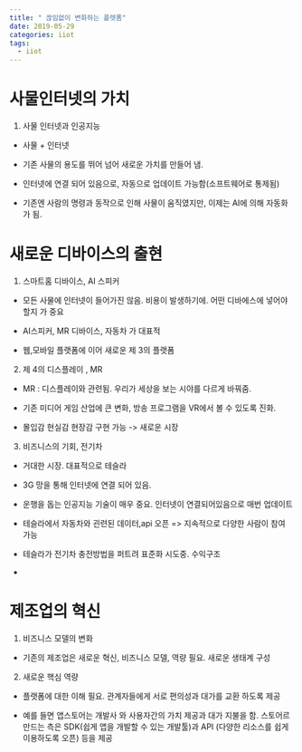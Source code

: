 ```yaml
---
title: " 끊임없이 변화하는 플렛폼"
date: 2019-05-29
categories: iiot
tags: 
  - iiot
---
```


# 사물인터넷의 가치
1) 사물 인터넷과 인공지능 

 - 사물 + 인터넷
 
 - 기존 사물의 용도를 뛰어 넘어 새로운 가치를 만들어 냄.
 
 - 인터넷에 연결 되어 있음으로, 자동으로 업데이트 가능함(소프트웨어로 통제됨)
 
 - 기존엔 사람의 명령과 동작으로 인해 사물이 움직였지만, 이제는 AI에 의해 자동화가 됨.
 
 
# 새로운 디바이스의 출현
1) 스마트홈 디바이스, AI 스피커

 - 모든 사물에 인터넷이 들어가진 않음. 비용이 발생하기에. 어떤 디바에스에 넣어야 할지 가 중요
 
 - AI스피커, MR 디바이스, 자동차 가 대표적
 
 - 웹,모바일 플랫폼에 이어 새로운 제 3의 플랫폼
 
2) 제 4의 디스플레이 , MR

 - MR : 디스플레이와 관련됨. 우리가 세상을 보는 시야를 다르게 바꿔줌. 
 
 - 기존 미디어 게임 산업에 큰 변화, 방송 프로그램을 VR에서 볼 수 있도록 진화.
 
 - 몰입감 현실감 현장감 구현 가능  -> 새로운 시장
 
3) 비즈니스의 기회, 전기차
 
 - 거대한 시장. 대표적으로 테슬라
 
 - 3G 망을 통해 인터넷에 연결 되어 있음.
 
 - 운행을 돕는 인공지능 기술이 매우 중요. 인터넷이 연결되어있음으로 매번 업데이트
 
 - 테슬라에서 자동차와 괸련된 데이터,api 오픈 => 지속적으로 다양한 사람이 참여 가능
 
 - 테슬라가 전기차 충전방법을 퍼트려 표준화 시도중. 수익구조
 
 - 
# 제조업의 혁신
1) 비즈니스 모델의 변화
 
 - 기존의 제조업은 새로운 혁신, 비즈니스 모델, 역량 필요. 새로운 생태계 구성
 
2) 새로운 핵심 역량

 - 플랫폼에 대한 이해 필요. 관계자들에게 서로 편의성과 대가를 교환 하도록 제공
 
 - 예를 들면 앱스토어는 개발사 와 사용자간의 가치 제공과 대가 지불을 함. 스토어르 만드는 측은
 SDK(쉽게 앱을 개발할 수 있는 개발툴)과 API (다양한 리소스를 쉽게 이용하도록 오픈) 등을 제공
 
 
